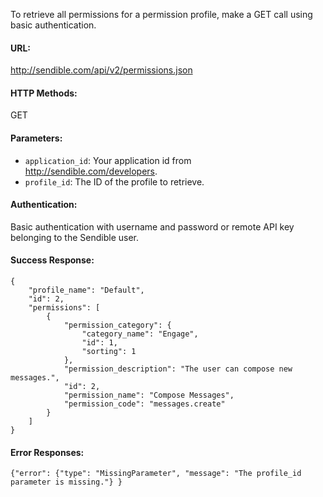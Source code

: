 To retrieve all permissions for a permission profile, make a GET call using basic authentication.

#### URL: ####
http://sendible.com/api/v2/permissions.json

#### HTTP Methods: ####
GET

#### Parameters: ####
  * `application_id`: Your application id from http://sendible.com/developers.
  * `profile_id`: The ID of the profile to retrieve.


#### Authentication: ####
Basic authentication with username and password or remote API key belonging to the Sendible user.

#### Success Response: ####
```
{
    "profile_name": "Default",
    "id": 2,
    "permissions": [
        {
            "permission_category": {
                "category_name": "Engage",
                "id": 1,
                "sorting": 1
            },
            "permission_description": "The user can compose new messages.",
            "id": 2,
            "permission_name": "Compose Messages",
            "permission_code": "messages.create"
        }
    ]
}
```

#### Error Responses: ####
```
{"error": {"type": "MissingParameter", "message": "The profile_id parameter is missing."} }
```